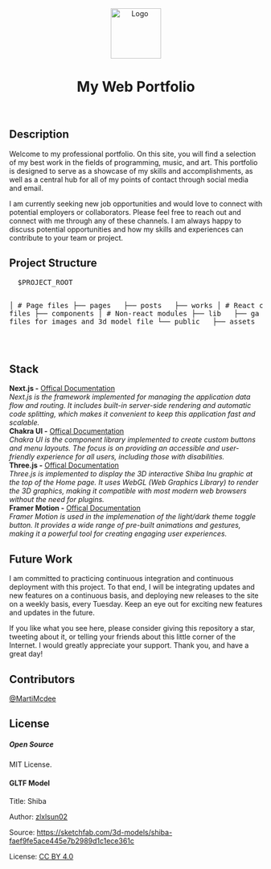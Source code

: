 <div style="text-align: center;">
  <img id="logo" src="https://www.rlogical.com/wp-content/uploads/2021/08/Rlogical-Blog-Images-thumbnail.png" alt="Logo" width="100"
    height="100" />
</div>
</p>
<h1 style="text-align: center;">My Web Portfolio</h1>
<br />
<h2>Description</h2>
Welcome to my professional portfolio. On this site, you will find a selection of my best work in the fields of programming, music, and art. This portfolio is designed to serve as a showcase of my skills and accomplishments, as well as a central hub for all of my points of contact through social media and email. 

I am currently seeking new job opportunities and would love to connect with potential employers or collaborators. Please feel free to reach out and connect with me through any of these channels. I am always happy to discuss potential opportunities and how my skills and experiences can contribute to your team or project.
<br />

<h2>Project Structure</h2>
<pre>
  $PROJECT_ROOT

  │ # Page files
  ├── pages
  &nbsp;&nbsp;├── posts
  &nbsp;&nbsp;├── works
  │ # React component files
  ├── components
  │ # Non-react modules
  ├── lib
  &nbsp;&nbsp;├── ga
  │ # Static files for images and 3d model file
  └── public
  &nbsp;&nbsp;├── assets
  &nbsp;&nbsp;├── images
</pre>

<br />

<h2>Stack</h2>
<strong>Next.js -</strong>
<a href="https://nextjs.org/docs"> Offical Documentation </a><br />
<em>Next.js is the framework implemented for managing the application data flow and routing. It includes built-in server-side rendering and automatic code splitting, which makes it convenient to keep this application fast and scalable. </em><br />
<strong>Chakra UI -</strong>
<a href="https://chakra-ui.com/docs"> Offical Documentation </a><br />
<em>Chakra UI is the component library implemented to create custom buttons and menu layouts. The focus is on providing an accessible and user-friendly experience for all users, including those with disabilities.</em>
<br />
<strong>Three.js -</strong>
<a href="https://threejs.org/docs/"> Offical Documentation </a><br />
<em>Three.js is implemented to display the 3D interactive Shiba Inu graphic at the top of the Home page.  It uses WebGL (Web Graphics Library) to render the 3D graphics, making it compatible with most modern web browsers without the need for plugins.</em>
<br />
<strong>Framer Motion -</strong>
<a href="https://www.framer.com/docs/"> Offical Documentation </a><br />
<em>Framer Motion is used in the implemenation of the light/dark theme toggle button.  It provides a wide range of pre-built animations and gestures, making it a powerful tool for creating engaging user experiences.</em>
<br />

<h2>Future Work</h2>
I am committed to practicing continuous integration and continuous deployment with this project. To that end, I will be integrating updates and new features on a continuous basis, and deploying new releases to the site on a weekly basis, every Tuesday. Keep an eye out for exciting new features and updates in the future.

If you like what you see here, please consider giving this repository a star, tweeting about it, or telling your friends about this little corner of the Internet. I would greatly appreciate your support. Thank you, and have a great day!
<br />

<h2>Contributors</h2>
<a href="https://twitter.com/MartiMcdee" target="_blank">@MartiMcdee</a>

<h2>License</h2>

<h5>Open Source</h5>

MIT License.

<h4>GLTF Model</h4>

<p>Title: Shiba</p>
<p>Author: <a href="https://sketchfab.com/zlxlsun02" target="_blank">zlxlsun02</a></p>
<p>Source: <a href="https://sketchfab.com/3d-models/shiba-faef9fe5ace445e7b2989d1c1ece361c" target="_blank">https://sketchfab.com/3d-models/shiba-faef9fe5ace445e7b2989d1c1ece361c</a></p>
<p>License: <a href="https://creativecommons.org/licenses/by/4.0/" target="_blank">CC BY 4.0</a></p>
